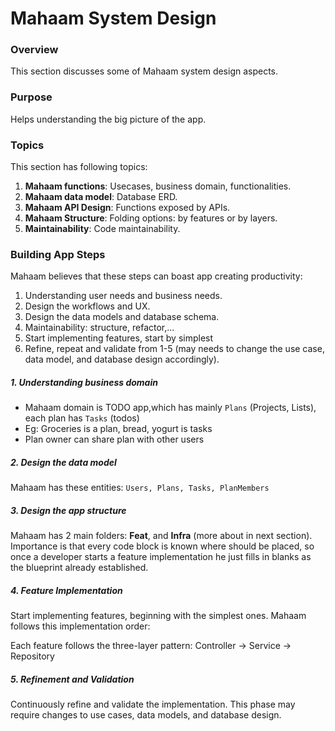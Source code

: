 # Mahaam System Design

### Overview

This section discusses some of Mahaam system design aspects.

### Purpose

Helps understanding the big picture of the app.

### Topics

This section has following topics:

1. **Mahaam functions**: Usecases, business domain, functionalities.
2. **Mahaam data model**: Database ERD.
3. **Mahaam API Design**: Functions exposed by APIs.
4. **Mahaam Structure**: Folding options: by features or by layers.
5. **Maintainability**: Code maintainability.

### Building App Steps

Mahaam believes that these steps can boast app creating productivity:

1. Understanding user needs and business needs.
2. Design the workflows and UX.
3. Design the data models and database schema.
4. Maintainability: structure, refactor,...
5. Start implementing features, start by simplest
6. Refine, repeat and validate from 1-5 (may needs to change the use case, data model, and database design accordingly).

##### 1. Understanding business domain

- Mahaam domain is TODO app,which has mainly `Plans` (Projects, Lists), each plan has `Tasks` (todos)
- Eg: Groceries is a plan, bread, yogurt is tasks
- Plan owner can share plan with other users

##### 2. Design the data model

Mahaam has these entities: `Users, Plans, Tasks, PlanMembers`

##### 3. Design the app structure

Mahaam has 2 main folders: **Feat**, and **Infra** (more about in next section). Importance is that every code block is known where should be placed, so once a developer starts a feature implementation he just fills in blanks as the blueprint already established.

##### 4. Feature Implementation

Start implementing features, beginning with the simplest ones. Mahaam follows this implementation order:

Each feature follows the three-layer pattern: Controller → Service → Repository

##### 5. Refinement and Validation

Continuously refine and validate the implementation. This phase may require changes to use cases, data models, and database design.
